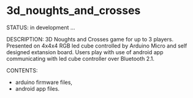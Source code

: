 # 3d_noughts_and_crosses
STATUS: in development ...

DESCRIPTION:
3D Noughts and Crosses game for up to 3 players. 
Presented on 4x4x4 RGB led cube controlled by Arduino Micro and self designed extansion board. 
Users play with use of android app communicating with led cube controller over Bluetooth 2.1. 

CONTENTS:
 - arduino firmware files,
 - android app files.
